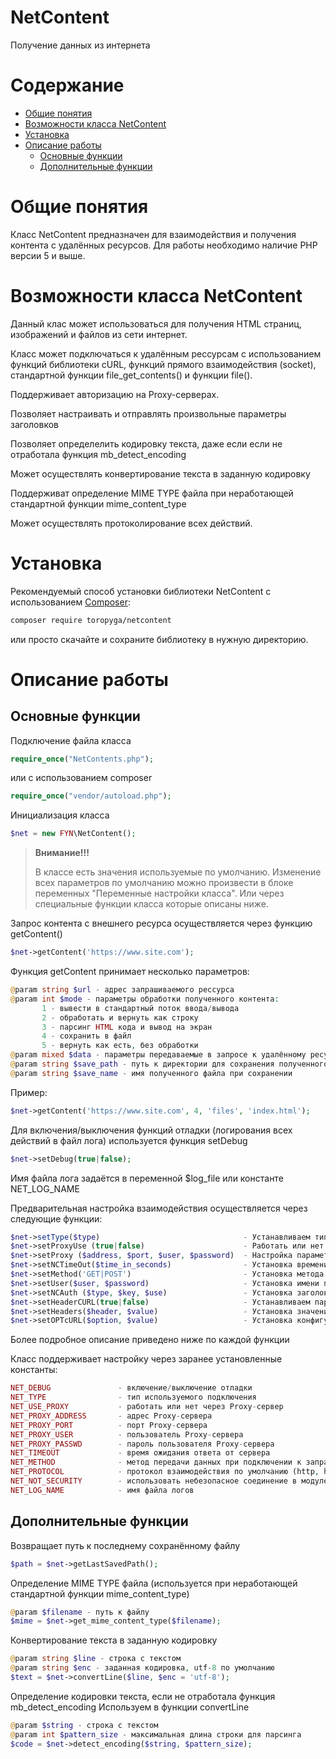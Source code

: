 # NetContent
Получение данных из интернета

# Содержание

- [Общие понятия](#общие-понятия)
- [Возможности класса NetContent](#Возможности-класса-NetContent)
- [Установка](#Установка)
- [Описание работы](#описание-работы)
    - [Основные функции](#Основные-функции)
    - [Дополнительные функции](#Дополнительные-функции)

# Общие понятия

Класс NetContent предназначен для взаимодействия и получения контента с удалённых ресурсов.
Для работы необходимо наличие PHP версии 5 и выше.

# Возможности класса NetContent

Данный клас может использоваться для получения HTML страниц, изображений и файлов из сети интернет.

Класс может подключаться к удалённым рессурсам с использованием функций библиотеки cURL,
функций прямого взаимодействия (socket), стандартной функции file_get_contents() и функции file().

Поддерживает авторизацию на Proxy-серверах.

Позволяет настраивать и отправлять произвольные параметры заголовков

Позволяет определелить кодировку текста, даже если если не отработала функция mb_detect_encoding

Может осуществлять конвертирование текста в заданную кодировку

Поддерживат определение MIME TYPE файла при неработающей стандартной функции mime_content_type

Может осуществлять протоколирование всех действий.


# Установка

Рекомендуемый способ установки библиотеки NetContent с использованием [Composer](http://getcomposer.org/):

```bash
composer require toropyga/netcontent
```
или просто скачайте и сохраните библиотеку в нужную директорию.

# Описание работы

## Основные функции
Подключение файла класса
```php
require_once("NetContents.php");
```
или с использованием composer
```php
require_once("vendor/autoload.php");
```

Инициализация класса
```php
$net = new FYN\NetContent();
```
> **Внимание!!!**
>
> В классе есть значения используемые по умолчанию. Изменение всех параметров
по умолчанию можно произвести в блоке переменных "Переменные настройки класса". Или
через специальные функции класса которые описаны ниже.

Запрос контента с внешнего ресурса осуществляется через функцию getContent()
```php
$net->getContent('https://www.site.com');
```
Функция getContent принимает несколько параметров:
```php
@param string $url - адрес запрашиваемого рессурса
@param int $mode - параметры обработки полученного контента:
       1 - вывести в стандартный поток ввода/вывода
       2 - обработать и вернуть как строку
       3 - парсинг HTML кода и вывод на экран
       4 - сохранить в файл
       5 - вернуть как есть, без обработки
@param mixed $data - параметры передаваемые в запросе к удалённому ресурсу
@param string $save_path - путь к директории для сохранения полученного файла относительно текущей директории или полный путь (если директория не существует, класс попытается её создать)
@param string $save_name - имя полученного файла при сохранении
```
Пример:
```php
$net->getContent('https://www.site.com', 4, 'files', 'index.html');
```

Для включения/выключения функций отладки (логирования всех действий в файл лога) используется функция setDebug
```php
$net->setDebug(true|false);
```
Имя файла лога задаётся в переменной $log_file или константе NET_LOG_NAME

Предварительная настройка взаимодействия осуществляется через следующие функции:
```php
$net->setType($type)                                - Устанавливаем тип подключения (CURL - библиотека cURL, SOCKET - через socket, FGC - функция file_get_contents, FILE - функция fopen)
$net->setProxyUse (true|false)                      - Работать или нет через прокси сервер
$net->setProxy ($address, $port, $user, $password)  - Настройка параметров взаимодействия с Proxy-сервером
$net->setNCTimeOut($time_in_seconds)                - Установка времени ожидания ответа от сервера
$net->setMethod('GET|POST')                         - Установка метода передачи данных при подключении к запрашиваемому URL (GET или POST)
$net->setUser($user, $password)                     - Установка имени пользователя и пароля используемых при подключении к удалённому серверу
$net->setNCAuth ($type, $key, $use)                 - Установка заголовка авторизации на удалённом сервере (type -  тип авторизации, $key - ключ авторизации, $use - добавлять или не добавлять логин и пароль в адресную строку)
$net->setHeaderCURL(true|false)                     - Устанавливаем параметр получать или нет для обработки заголовки при работе с CURL
$net->setHeaders($header, $value)                   - Установка значений дополнительных заголовков, используемых при подключении
$net->setOPTcURL($option, $value)                   - Установка конфигурационных параметров для библиотеки cURL
```
Более подробное описание приведено ниже по каждой функции

Класс поддерживает настройку через заранее установленные константы:
```php
NET_DEBUG               - включение/выключение отладки
NET_TYPE                - тип используемого подключения
NET_USE_PROXY           - работать или нет через Proxy-сервер
NET_PROXY_ADDRESS       - адрес Proxy-сервера
NET_PROXY_PORT          - порт Proxy-сервера
NET_PROXY_USER          - пользователь Proxy-сервера
NET_PROXY_PASSWD        - пароль пользователя Proxy-сервера
NET_TIMEOUT             - время ожидания ответа от сервера
NET_METHOD              - метод передачи данных при подключении к запрашиваемому URL (GET или POST)
NET_PROTOCOL            - протокол взаимодействия по умолчанию (http, https и т.п.)
NET_NOT_SECURITY        - использовать небезопасное соединение в модуле cURL
NET_LOG_NAME            - имя файла логов
```

## Дополнительные функции 

Возвращает путь к последнему сохранённому файлу
```php
$path = $net->getLastSavedPath();
```
Определение MIME TYPE файла (используется при неработающей стандартной функции mime_content_type)
```php
@param $filename - путь к файлу
$mime = $net->get_mime_content_type($filename);
```
Конвертирование текста в заданную кодировку
```php
@param string $line - строка с текстом
@param string $enc - заданная кодировка, utf-8 по умолчанию
$text = $net->convertLine($line, $enc = 'utf-8');
```
Определение кодировки текста, если не отработала функция mb_detect_encoding
Используем в функции convertLine
```php
@param $string - строка с текстом
@param int $pattern_size - максимальная длина строки для парсинга
$code = $net->detect_encoding($string, $pattern_size);
```